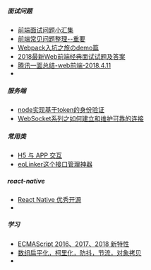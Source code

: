 ##### 面试问题

* [前端面试问题小汇集](https://juejin.im/post/5abf8a25f265da23994ea8fa)
* [前端常见问题整理--重要](https://juejin.im/post/5ac43e7c6fb9a028d1414f84)
* [Webpack入坑之旅のdemo篇](https://juejin.im/post/5ac70dc4f265da239f079ca4)
* [2018最新Web前端经典面试试题及答案](https://blog.csdn.net/wdlhao/article/details/79079660)
* [腾讯一面总结-web前端-2018.4.11](https://juejin.im/post/5ace1b306fb9a028c71ed009)
* ​



##### 服务端

* [node实现基于token的身份验证](https://juejin.im/post/5ac6fcb1f265da237f1e8994)
* [WebSocket系列之如何建立和维护可靠的连接](https://juejin.im/post/5ac5e8b06fb9a028b617beff)



##### 常用类

* [H5 与 APP 交互](https://juejin.im/post/5ac49ea26fb9a028b5481afe)
* [eoLinker这个接口管理神器](https://juejin.im/post/5ac31a2a6fb9a028d043a06d)



##### react-native

* [React Native 优秀开源](http://www.marno.cn/)
* ​

##### 学习

* [ECMAScript 2016、2017、2018 新特性](https://github.com/amandakelake/blog/issues/45)
* [数组扁平化，柯里化，防抖，节流，对象拷贝](https://github.com/lensh/blog/issues/2)
* ​